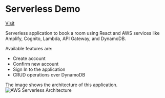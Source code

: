 # Serverless Demo

[Visit](https://main.d2h6lha4n0he6r.amplifyapp.com/)

Serverless application to book a room using React and AWS services like Amplify, Cognito, Lambda, API Gateway, and DynamoDB. 

Available features are:
- Create account
- Confirm new account
- Sign In to the application
- CRUD operations over DynamoDB

The image shows the architecture of this application.
![AWS Serverless Architecture](https://d1.awsstatic.com/diagrams/Serverless_Architecture.5434f715486a0bdd5786cd1c084cd96efa82438f.png)